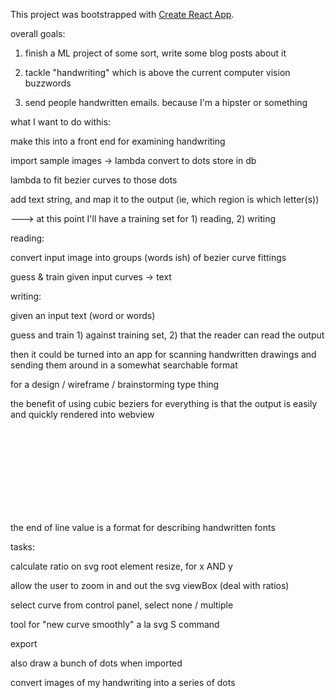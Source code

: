 This project was bootstrapped with [Create React App](https://github.com/facebookincubator/create-react-app).


overall goals:

1) finish a ML project of some sort, write some blog posts about it

2) tackle "handwriting" which is above the current computer vision buzzwords

3) send people handwritten emails. because I'm a hipster or something



what I want to do withis:

make this into a front end for examining handwriting

import sample images -> lambda convert to dots store in db

lambda to fit bezier curves to those dots

add text string, and map it to the output (ie, which region is which letter(s))


---> at this point I'll have a training set for 1) reading, 2) writing


reading:

convert input image into groups (words ish) of bezier curve fittings

guess & train given input curves -> text


writing:

given an input text (word or words)

guess and train 1) against training set, 2) that the reader can read the output



then it could be turned into an app for scanning handwritten drawings and sending them around in a somewhat searchable format

for a design / wireframe / brainstorming type thing


the benefit of using cubic beziers for everything is that the output is easily and quickly rendered into webview <svg> elements


the end of line value is a format for describing handwritten fonts



tasks:

calculate ratio on svg root element resize, for x AND y

allow the user to zoom in and out the svg viewBox (deal with ratios)

select curve from control panel, select none / multiple


tool for "new curve smoothly" a la svg S command

export



also draw a bunch of dots when imported


convert images of my handwriting into a series of dots